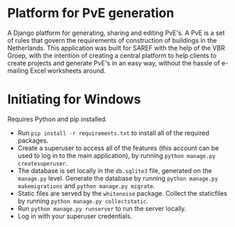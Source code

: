 # Platform for PvE generation
A Django platform for generating, sharing and editing PvE's.
A PvE is a set of rules that govern the requirements of construction of buildings in the Netherlands. This application was built for SAREF with the help of the VBR Groep, with the intention of creating a central platform to help clients to create projects and generate PvE's in an easy way, without the hassle of e-mailing Excel worksheets around.

# Initiating for Windows
Requires Python and pip installed.
- Run `pip install -r requirements.txt` to install all of the required packages.
- Create a superuser to access all of the features (this account can be used to log in to the main application), by running `python manage.py createsuperuser`.
- The database is set locally in the `db.sqlite3` file, generated on the `manage.py` level. Generate the database by running `python manage.py makemigrations` and `python manage.py migrate`.
- Static files are served by the `whitenoise` package. Collect the staticfiles by running `python manage.py collectstatic`.
- Run `python manage.py runserver` to run the server locally.
- Log in with your superuser credentials.
